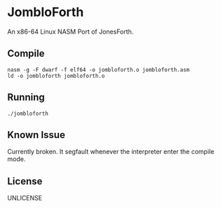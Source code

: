 # JombloForth

An x86-64 Linux NASM Port of JonesForth.

## Compile

```
nasm -g -F dwarf -f elf64 -o jombloforth.o jombloforth.asm
ld -o jombloforth jombloforth.o
```

## Running

```
./jombloforth
```

## Known Issue

Currently broken. It segfault whenever the interpreter enter the compile mode.

## License

UNLICENSE